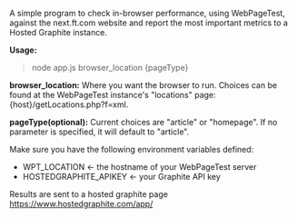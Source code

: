 A simple program to check in-browser performance, using WebPageTest, against the next.ft.com website and report the most important metrics to a Hosted Graphite instance.

**Usage:**
>node app.js browser_location {pageType}

**browser_location:** Where you want the browser to run.  Choices can be found at the WebPageTest instance's "locations" page: {host}/getLocations.php?f=xml.

**pageType(optional):** Current choices are "article" or "homepage".  If no parameter is specified, it will default to "article".

Make sure you have the following environment variables defined:
 - WPT_LOCATION <- the hostname of your WebPageTest server
 - HOSTEDGRAPHITE_APIKEY <- your Graphite API key

Results are sent to a hosted graphite page https://www.hostedgraphite.com/app/
